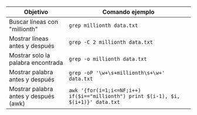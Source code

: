 ```

```

| Objetivo                              | Comando ejemplo                                                                    |
| ------------------------------------- | ---------------------------------------------------------------------------------- |
| Buscar líneas con "millionth"         | `grep millionth data.txt`                                                          |
| Mostrar líneas antes y después        | `grep -C 2 millionth data.txt`                                                     |
| Mostrar solo la palabra encontrada    | `grep -o millionth data.txt`                                                       |
| Mostrar palabra antes y después       | `grep -oP '\w+\s+millionth\s+\w+' data.txt`                                        |
| Mostrar palabra antes y después (awk) | `awk '{for(i=1;i<=NF;i++) if($i=="millionth") print $(i-1), $i, $(i+1)}' data.txt` |
